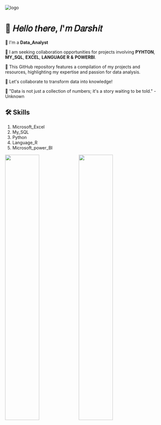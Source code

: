 ![logo](https://github.com/DarshitDoesAnalysis/DarshitDoesAnalysis/blob/d98b4713cebe950c9095597bf9990b3057858788/Final%202.png)
# 👋 𝐻𝑒𝑙𝑙𝑜 𝑡ℎ𝑒𝑟𝑒, 𝐼'𝑚 𝐷𝑎𝑟𝑠ℎ𝑖𝑡

🌱  I'm a **Data_Analyst**

💞️  I am seeking collaboration opportunities for projects involving 
          **PYHTON**, **MY_SQL**, **EXCEL**, **LANGUAGE R** **&** **POWERBI**. 

🌱  This GitHub repository features a compilation of my projects and resources, highlighting my expertise and passion for data analysis. 

👀  Let's collaborate to transform data into knowledge!

💞️  "Data is not just a collection of numbers; it's a story waiting to be told." - Unknown

## 🛠 Skills

1.	Microsoft_Excel
2.	My_SQL
3.	Python  
4.	Language_R
5.	Microsoft_power_BI



<img align="left" width="47%" src="https://github-readme-stats.vercel.app/api?username=DarshitDoesAnalysis&show_icons=true&theme=transparent"/>

<img align="left" width="47%" src="https://github-readme-stats.vercel.app/api/top-langs/?username=DarshitDoesAnalysis&layout=compact"/>

